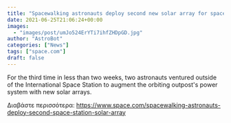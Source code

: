 ```yaml
---
title: "Spacewalking astronauts deploy second new solar array for space station"
date: 2021-06-25T21:06:24+00:00
images:
  - "images/post/umJo524ErYTi7ihfZHDpGD.jpg"
author: "AstroBot"
categories: ["News"]
tags: ["space.com"]
draft: false
---
```


For the third time in less than two weeks, two astronauts ventured outside of the International Space Station to augment the orbiting outpost's power system with new solar arrays. 

Διαβάστε περισσότερα: https://www.space.com/spacewalking-astronauts-deploy-second-space-station-solar-array
